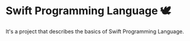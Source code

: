 # Swift Programming Language 🕊

It's a project that describes the basics of Swift Programming Language. 
